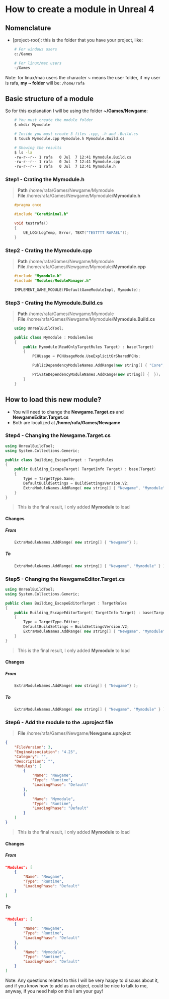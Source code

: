 # How to create a module in Unreal 4

## Nomenclature
* [project-root]: this is the folder that you have your project, like:
```sh
    # For windows users
    c:/Games

    # For linux/mac users
    ~/Games
```
Note: for linux/mac users the character **~** means the user folder, if my user is rafa, **my ~ folder** will be: ``/home/rafa``

## Basic structure of a module
So for this explanation I will be using the folder **~/Games/Newgame**:
```sh
    # You must create the module folder
    $ mkdir Mymodule

    # Inside you must create 3 files .cpp, .h and .Build.cs
    $ touch Mymodule.cpp Mymodule.h Mymodule.Build.cs

    # Showing the results
    $ ls -la
    -rw-r--r-- 1 rafa   0 Jul  7 12:41 Mymodule.Build.cs
    -rw-r--r-- 1 rafa   0 Jul  7 12:41 Mymodule.cpp
    -rw-r--r-- 1 rafa   0 Jul  7 12:41 Mymodule.h
```

### Step1 - Crating the Mymodule.h
> **Path** /home/rafa/Games/Newgame/Mymodule <br />
> **File** /home/rafa/Games/Newgame/Mymodule/**Mymodule.h**

```cpp
    #pragma once

    #include "CoreMinimal.h"

    void testrafa()
    {
        UE_LOG(LogTemp, Error, TEXT("TESTTTT RAFAEL"));
    }
```

### Step2 - Crating the Mymodule.cpp
> **Path** /home/rafa/Games/Newgame/Mymodule <br />
> **File** /home/rafa/Games/Newgame/Mymodule/**Mymodule.cpp**

```cpp
    #include "Mymodule.h"
    #include "Modules/ModuleManager.h"

    IMPLEMENT_GAME_MODULE(FDefaultGameModuleImpl, Mymodule);
```

### Step3 - Crating the Mymodule.Build.cs
> **Path** /home/rafa/Games/Newgame/Mymodule <br />
> **File** /home/rafa/Games/Newgame/Mymodule/**Mymodule.Build.cs**

```cpp
    using UnrealBuildTool;

    public class Mymodule : ModuleRules
    {
        public Mymodule(ReadOnlyTargetRules Target) : base(Target)
        {
            PCHUsage = PCHUsageMode.UseExplicitOrSharedPCHs;

            PublicDependencyModuleNames.AddRange(new string[] { "Core", "CoreUObject", "Engine", "InputCore" });

            PrivateDependencyModuleNames.AddRange(new string[] {  });
        }
    }
```

## How to load this new module?
* You will need to change the **Newgame.Target.cs** and **NewgameEditor.Target.cs**
* Both are localized at **/home/rafa/Games/Newgame**

### Step4 - Changing the Newgame.Target.cs

```cpp
using UnrealBuildTool;
using System.Collections.Generic;

public class Building_EscapeTarget : TargetRules
{
	public Building_EscapeTarget( TargetInfo Target) : base(Target)
	{
		Type = TargetType.Game;
		DefaultBuildSettings = BuildSettingsVersion.V2;
		ExtraModuleNames.AddRange( new string[] { "Newgame", "Mymodule" } );
	}
}
```

> This is the final result, I only added **Mymodule** to load

#### Changes

##### From
```cpp
    ExtraModuleNames.AddRange( new string[] { "Newgame"} );
```
##### To
```cpp
    ExtraModuleNames.AddRange( new string[] { "Newgame", "Mymodule" } );
```


### Step5 - Changing the NewgameEditor.Target.cs
```cpp
using UnrealBuildTool;
using System.Collections.Generic;

public class Building_EscapeEditorTarget : TargetRules
{
	public Building_EscapeEditorTarget( TargetInfo Target) : base(Target)
	{
		Type = TargetType.Editor;
		DefaultBuildSettings = BuildSettingsVersion.V2;
		ExtraModuleNames.AddRange( new string[] { "Newgame", "Mymodule" } );
	}
}
```
> This is the final result, I only added **Mymodule** to load

#### Changes

##### From
```cpp
    ExtraModuleNames.AddRange( new string[] { "Newgame"} );
```
##### To
```cpp
    ExtraModuleNames.AddRange( new string[] { "Newgame", "Mymodule" } );
```

### Step6 - Add the module to the .uproject file
> **File** /home/rafa/Games/Newgame/**Newgame.uproject**

```json
{
	"FileVersion": 3,
	"EngineAssociation": "4.25",
	"Category": "",
	"Description": "",
	"Modules": [
		{
			"Name": "Newgame",
			"Type": "Runtime",
			"LoadingPhase": "Default"
		},
		{
			"Name": "Mymodule",
			"Type": "Runtime",
			"LoadingPhase": "Default"
		}
	]
}
```
> This is the final result, I only added **Mymodule** to load
#### Changes

##### From
```json
"Modules": [
    {
        "Name": "Newgame",
        "Type": "Runtime",
        "LoadingPhase": "Default"
    }
]
```
##### To
```json
"Modules": [
    {
        "Name": "Newgame",
        "Type": "Runtime",
        "LoadingPhase": "Default"
    },
    {
        "Name": "Mymodule",
        "Type": "Runtime",
        "LoadingPhase": "Default"
    }
]
```

Note: Any questions related to this I will be very happy to discuss about it, and if you know how to add as an object, could be nice to talk to me, anyway, if you need help on this I am your guy!
